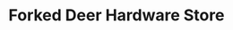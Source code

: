 ---
title: "Forked Deer Hardware Store"
url: /dyersburg/forked-deer-hardware-store/
shop: hardware
---